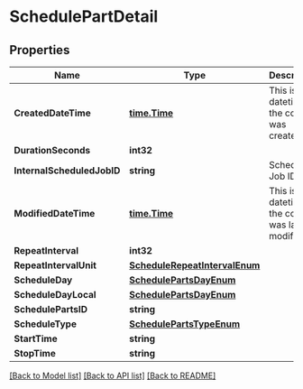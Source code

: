 # SchedulePartDetail

## Properties

Name | Type | Description | Notes
------------ | ------------- | ------------- | -------------
**CreatedDateTime** | [**time.Time**](time.Time.md) | This is the datetime the core was created | [optional] 
**DurationSeconds** | **int32** |  | [optional] 
**InternalScheduledJobID** | **string** | Scheduled Job ID | [optional] 
**ModifiedDateTime** | [**time.Time**](time.Time.md) | This is the datetime the core was last modified. | [optional] 
**RepeatInterval** | **int32** |  | [optional] 
**RepeatIntervalUnit** | [**ScheduleRepeatIntervalEnum**](ScheduleRepeatIntervalEnum.md) |  | [optional] 
**ScheduleDay** | [**SchedulePartsDayEnum**](SchedulePartsDayEnum.md) |  | [optional] 
**ScheduleDayLocal** | [**SchedulePartsDayEnum**](SchedulePartsDayEnum.md) |  | [optional] 
**SchedulePartsID** | **string** |  | [optional] 
**ScheduleType** | [**SchedulePartsTypeEnum**](SchedulePartsTypeEnum.md) |  | [optional] 
**StartTime** | **string** |  | [optional] 
**StopTime** | **string** |  | [optional] 

[[Back to Model list]](../README.md#documentation-for-models) [[Back to API list]](../README.md#documentation-for-api-endpoints) [[Back to README]](../README.md)


